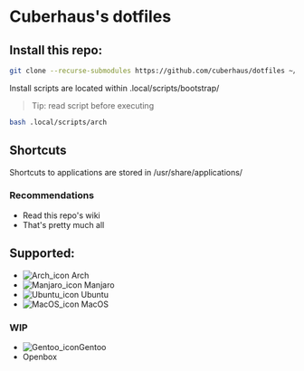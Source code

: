 # Cuberhaus's dotfiles

## Install this repo:

```bash
git clone --recurse-submodules https://github.com/cuberhaus/dotfiles ~/dotfiles/dotfiles
```

Install scripts are located within .local/scripts/bootstrap/
> Tip: read script before executing 
```bash
bash .local/scripts/arch
```

## Shortcuts
Shortcuts to applications are stored in /usr/share/applications/

### Recommendations
- Read this repo's wiki
- That's pretty much all

## Supported:

- ![Arch_icon][arch_icon] Arch
- ![Manjaro_icon][manjaro_icon] Manjaro
- ![Ubuntu_icon][ubuntu_icon] Ubuntu
- ![MacOS_icon][macos_icon] MacOS

###  WIP 
- ![Gentoo_icon][gentoo_icon]Gentoo
- Openbox

[warning_icon]: https://i.imgur.com/ORHMjm1.png?1
[rclone_icon]: https://i.imgur.com/2S75O8C.png?1
[ssh icon2]: https://i.imgur.com/RY2Xk5O.png?1
[ssh icon]: https://i.imgur.com/Jtz8Dma.png?1
[gnu icon]: https://i.imgur.com/dc4F2u2.png?1
[windows 10 icon]: https://i.imgur.com/b3co2Zl.png
[ova]: https://wikis.utexas.edu/display/MSBTech/Installing+OVA+files+using+VirtualBox#:~:text=An%20OVA%20file%20is%20an,have%20installed%20on%20your%20computer.
[brew page]: https://brew.sh/
[manjaro_icon]: https://i.imgur.com/rfuvfYo.png
[arch_icon]: https://upload.wikimedia.org/wikipedia/commons/a/a5/Archlinux-icon-crystal-64.svg
[ubuntu_icon]: https://i.imgur.com/EX9n2Ib.png?1
[macos_icon]: https://i.imgur.com/olG7ewE.png?1
[gentoo_icon]: https://i.imgur.com/cKReKS2.png
[only commit]: https://stackoverflow.com/questions/9683279/make-the-current-commit-the-only-initial-commit-in-a-git-repository
